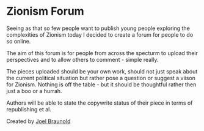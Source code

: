 # Zionism Forum 

Seeing as that so few people want to publish young people exploring the complexities of Zionism today I decided to create a forum for people to do so online. 

The aim of this forum is for people from across the specturm to upload their perspectives and to allow others to comment - simple really.

The pieces uploaded should be your own work, should not just speak about the current political situation but rather pose a question or suggest a viison for Zionism. Nothing is off the table - but it should be thoughtful rather then just a boo or a hurrah.

Authors will be able to state the copywrite status of their piece in terms of republishing et al.

Created by [Joel Braunold](http://www.braunold.wordpress.com)